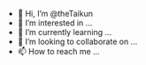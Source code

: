 - 👋 Hi, I’m @theTaikun
- 👀 I’m interested in ...
- 🌱 I’m currently learning ...
- 💞️ I’m looking to collaborate on ...
- 📫 How to reach me ...

<!---
theTaikun/theTaikun is a ✨ special ✨ repository because its `README.md` (this file) appears on your GitHub profile.
You can click the Preview link to take a look at your changes.
--->
